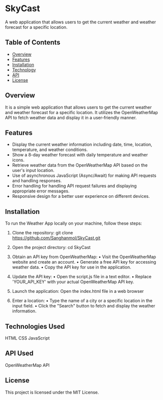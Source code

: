 # SkyCast
A web application that allows users to get the current weather and weather forecast for a specific location.

## Table of Contents
- [Overview](#overview)
- [Features](#features)
- [Installation](#installation)
- [Technology](#technology-used)
- [API](#api-used)
- [License](#license)

## Overview
It is a simple web application that allows users to get the current weather and weather forecast for a specific location. It utilizes the OpenWeatherMap API to fetch weather data and display it in a user-friendly manner.

## Features
-	Display the current weather information including date, time, location, temperature, and weather conditions.
-	Show a 8-day weather forecast with daily temperature and weather icons.
-	Retrieve weather data from the OpenWeatherMap API based on the user's input location.
-	Use of asynchronous JavaScript (Async/Await) for making API requests and handling responses.
-	Error handling for handling API request failures and displaying appropriate error messages.
-	Responsive design for a better user experience on different devices.

## Installation
To run the Weather App locally on your machine, follow these steps:

1.	Clone the repository: git clone https://github.com/Sanghanmol/SkyCast.git

2.	Open the project directory: cd SkyCast

3.	Obtain an API key from OpenWeatherMap:
•	Visit the OpenWeatherMap website and create an account.
•	Generate a free API key for accessing weather data.
•	Copy the API key for use in the application.

4.	Update the API key:
•	Open the script.js file in a text editor.
•	Replace 'YOUR_API_KEY' with your actual OpenWeatherMap API key.

5.	Launch the application: Open the index.html file in a web browser

6.	Enter a location:
•	Type the name of a city or a specific location in the input field.
•	Click the "Search" button to fetch and display the weather information.

## Technologies Used
HTML CSS JavaScript

## API Used
OpenWeatherMap API

## License
This project is licensed under the MIT License.
